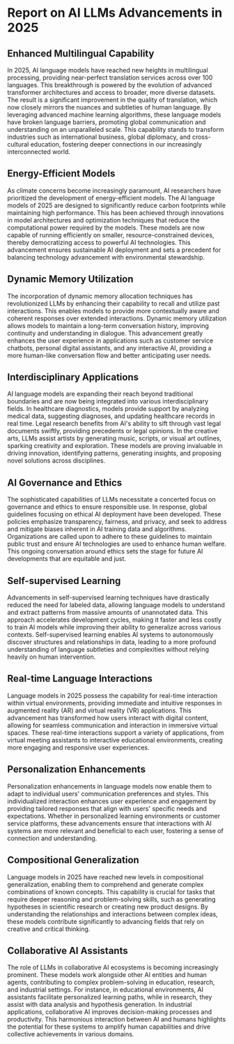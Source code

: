# Report on AI LLMs Advancements in 2025

## Enhanced Multilingual Capability

In 2025, AI language models have reached new heights in multilingual processing, providing near-perfect translation services across over 100 languages. This breakthrough is powered by the evolution of advanced transformer architectures and access to broader, more diverse datasets. The result is a significant improvement in the quality of translation, which now closely mirrors the nuances and subtleties of human language. By leveraging advanced machine learning algorithms, these language models have broken language barriers, promoting global communication and understanding on an unparalleled scale. This capability stands to transform industries such as international business, global diplomacy, and cross-cultural education, fostering deeper connections in our increasingly interconnected world.

## Energy-Efficient Models

As climate concerns become increasingly paramount, AI researchers have prioritized the development of energy-efficient models. The AI language models of 2025 are designed to significantly reduce carbon footprints while maintaining high performance. This has been achieved through innovations in model architectures and optimization techniques that reduce the computational power required by the models. These models are now capable of running efficiently on smaller, resource-constrained devices, thereby democratizing access to powerful AI technologies. This advancement ensures sustainable AI deployment and sets a precedent for balancing technology advancement with environmental stewardship.

## Dynamic Memory Utilization

The incorporation of dynamic memory allocation techniques has revolutionized LLMs by enhancing their capability to recall and utilize past interactions. This enables models to provide more contextually aware and coherent responses over extended interactions. Dynamic memory utilization allows models to maintain a long-term conversation history, improving continuity and understanding in dialogue. This advancement greatly enhances the user experience in applications such as customer service chatbots, personal digital assistants, and any interactive AI, providing a more human-like conversation flow and better anticipating user needs.

## Interdisciplinary Applications

AI language models are expanding their reach beyond traditional boundaries and are now being integrated into various interdisciplinary fields. In healthcare diagnostics, models provide support by analyzing medical data, suggesting diagnoses, and updating healthcare records in real time. Legal research benefits from AI's ability to sift through vast legal documents swiftly, providing precedents or legal opinions. In the creative arts, LLMs assist artists by generating music, scripts, or visual art outlines, sparking creativity and exploration. These models are proving invaluable in driving innovation, identifying patterns, generating insights, and proposing novel solutions across disciplines.

## AI Governance and Ethics

The sophisticated capabilities of LLMs necessitate a concerted focus on governance and ethics to ensure responsible use. In response, global guidelines focusing on ethical AI deployment have been developed. These policies emphasize transparency, fairness, and privacy, and seek to address and mitigate biases inherent in AI training data and algorithms. Organizations are called upon to adhere to these guidelines to maintain public trust and ensure AI technologies are used to enhance human welfare. This ongoing conversation around ethics sets the stage for future AI developments that are equitable and just.

## Self-supervised Learning

Advancements in self-supervised learning techniques have drastically reduced the need for labeled data, allowing language models to understand and extract patterns from massive amounts of unannotated data. This approach accelerates development cycles, making it faster and less costly to train AI models while improving their ability to generalize across various contexts. Self-supervised learning enables AI systems to autonomously discover structures and relationships in data, leading to a more profound understanding of language subtleties and complexities without relying heavily on human intervention.

## Real-time Language Interactions

Language models in 2025 possess the capability for real-time interaction within virtual environments, providing immediate and intuitive responses in augmented reality (AR) and virtual reality (VR) applications. This advancement has transformed how users interact with digital content, allowing for seamless communication and interaction in immersive virtual spaces. These real-time interactions support a variety of applications, from virtual meeting assistants to interactive educational environments, creating more engaging and responsive user experiences.

## Personalization Enhancements

Personalization enhancements in language models now enable them to adapt to individual users' communication preferences and styles. This individualized interaction enhances user experience and engagement by providing tailored responses that align with users' specific needs and expectations. Whether in personalized learning environments or customer service platforms, these advancements ensure that interactions with AI systems are more relevant and beneficial to each user, fostering a sense of connection and understanding.

## Compositional Generalization

Language models in 2025 have reached new levels in compositional generalization, enabling them to comprehend and generate complex combinations of known concepts. This capability is crucial for tasks that require deeper reasoning and problem-solving skills, such as generating hypotheses in scientific research or creating new product designs. By understanding the relationships and interactions between complex ideas, these models contribute significantly to advancing fields that rely on creative and critical thinking.

## Collaborative AI Assistants

The role of LLMs in collaborative AI ecosystems is becoming increasingly prominent. These models work alongside other AI entities and human agents, contributing to complex problem-solving in education, research, and industrial settings. For instance, in educational environments, AI assistants facilitate personalized learning paths, while in research, they assist with data analysis and hypothesis generation. In industrial applications, collaborative AI improves decision-making processes and productivity. This harmonious interaction between AI and humans highlights the potential for these systems to amplify human capabilities and drive collective achievements in various domains.